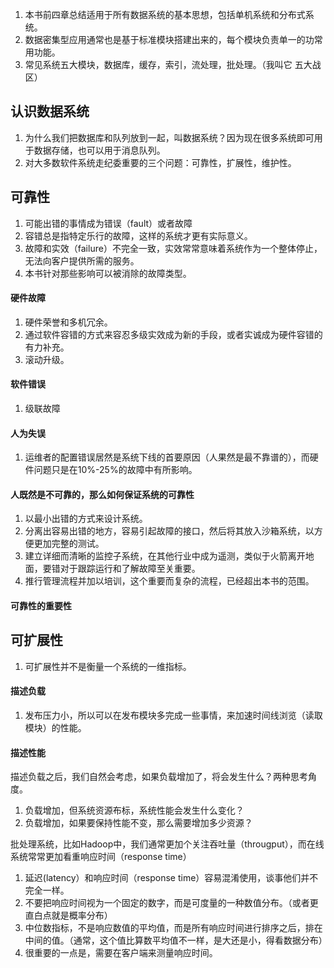 1. 本书前四章总结适用于所有数据系统的基本思想，包括单机系统和分布式系统。
2. 数据密集型应用通常也是基于标准模块搭建出来的，每个模块负责单一的功常用功能。
3. 常见系统五大模块，数据库，缓存，索引，流处理，批处理。（我叫它 五大战区）

## 认识数据系统

1. 为什么我们把数据库和队列放到一起，叫数据系统？因为现在很多系统即可用于数据存储，也可以用于消息队列。
2. 对大多数软件系统走纪委重要的三个问题：可靠性，扩展性，维护性。

## 可靠性
1. 可能出错的事情成为错误（fault）或者故障
2. 容错总是指特定乐行的故障，这样的系统才更有实际意义。
3. 故障和实效（failure）不完全一致，实效常常意味着系统作为一个整体停止，无法向客户提供所需的服务。
4. 本书针对那些影响可以被消除的故障类型。

#### 硬件故障
1. 硬件荣誉和多机冗余。
2. 通过软件容错的方式来容忍多级实效成为新的手段，或者实诚成为硬件容错的有力补充。
3. 滚动升级。

#### 软件错误
1. 级联故障

#### 人为失误
1. 运维者的配置错误居然是系统下线的首要原因（人果然是最不靠谱的），而硬件问题只是在10%-25%的故障中有所影响。

#### 人既然是不可靠的，那么如何保证系统的可靠性
1. 以最小出错的方式来设计系统。
2. 分离出容易出错的地方，容易引起故障的接口，然后将其放入沙箱系统，以方便更加完整的测试。
3. 建立详细而清晰的监控子系统，在其他行业中成为遥测，类似于火箭离开地面，要错对于跟踪运行和了解故障至关重要。
4. 推行管理流程并加以培训，这个重要而复杂的流程，已经超出本书的范围。

#### 可靠性的重要性

## 可扩展性
1. 可扩展性并不是衡量一个系统的一维指标。

#### 描述负载
1. 发布压力小，所以可以在发布模块多完成一些事情，来加速时间线浏览（读取模块）的性能。

#### 描述性能
描述负载之后，我们自然会考虑，如果负载增加了，将会发生什么？两种思考角度。
1. 负载增加，但系统资源布标，系统性能会发生什么变化？
2. 负载增加，如果要保持性能不变，那么需要增加多少资源？

批处理系统，比如Hadoop中，我们通常更加个关注吞吐量（througput），而在线系统常常更加看重响应时间（response time）

1. 延迟(latency）和响应时间（response time）容易混淆使用，谈事他们并不完全一样。
2. 不要把响应时间视为一个固定的数字，而是可度量的一种数值分布。（或者更直白点就是概率分布）
3. 中位数指标，不是响应数值的平均值，而是所有响应时间进行排序之后，排在中间的值。（通常，这个值比算数平均值不一样，是大还是小，得看数据分布）
4. 很重要的一点是，需要在客户端来测量响应时间。
